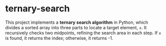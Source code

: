 # ternary-search
This project implements a **ternary search algorithm** in Python, which divides a sorted array into three parts to locate a target element, `x`. It recursively checks two midpoints, refining the search area in each step. If `x` is found, it returns the index; otherwise, it returns -1.
